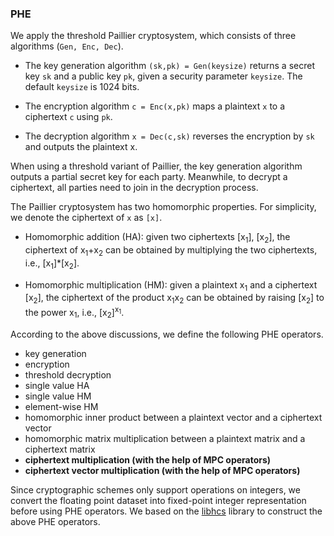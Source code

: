 ### PHE

We apply the threshold Paillier cryptosystem, which consists of three 
algorithms (`Gen, Enc, Dec`). 

 * The key generation algorithm `(sk,pk) = Gen(keysize)` returns a secret key
 `sk` and a public key `pk`, given a security parameter `keysize`. 
 The default `keysize` is 1024 bits.
 
 * The encryption algorithm `c = Enc(x,pk)` maps a plaintext `x` to a 
 ciphertext `c` using `pk`.
 
 * The decryption algorithm `x = Dec(c,sk)` reverses the encryption by `sk`
 and outputs the plaintext x.

When using a threshold variant of Paillier, the key generation algorithm outputs
a partial secret key for each party. Meanwhile, to decrypt a ciphertext, all
parties need to join in the decryption process.

 
The Paillier cryptosystem has two homomorphic properties. For simplicity, we denote
the ciphertext of `x` as `[x]`.

 * Homomorphic addition (HA): given two ciphertexts [x<sub>1</sub>], [x<sub>2</sub>], 
 the ciphertext of x<sub>1</sub>+x<sub>2</sub> can be obtained by multiplying
 the two ciphertexts, i.e., [x<sub>1</sub>]*[x<sub>2</sub>].
 
 * Homomorphic multiplication (HM): given a plaintext x<sub>1</sub> and a ciphertext
 [x<sub>2</sub>], the ciphertext of the product x<sub>1</sub>x<sub>2</sub> can
 be obtained by raising [x<sub>2</sub>] to the power x<sub>1</sub>, i.e., 
 [x<sub>2</sub>]<sup>x<sub>1</sub></sup>.

According to the above discussions, we define the following PHE operators.

 * key generation
 * encryption
 * threshold decryption
 * single value HA
 * single value HM
 * element-wise HM
 * homomorphic inner product between a plaintext vector and a ciphertext vector
 * homomorphic matrix multiplication between a plaintext matrix and a ciphertext matrix
 * **ciphertext multiplication (with the help of MPC operators)**
 * **ciphertext vector multiplication (with the help of MPC operators)**

Since cryptographic schemes only support operations on integers, we convert the
floating point dataset into fixed-point integer representation before using PHE
operators. 
We based on the [libhcs](https://github.com/tiehuis/libhcs) library to construct the above PHE operators.